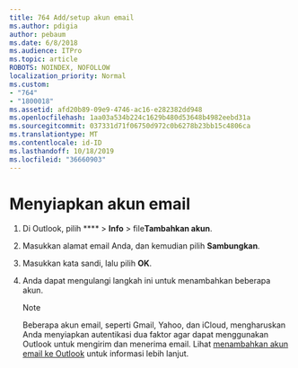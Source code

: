 ```yaml
---
title: 764 Add/setup akun email
ms.author: pdigia
author: pebaum
ms.date: 6/8/2018
ms.audience: ITPro
ms.topic: article
ROBOTS: NOINDEX, NOFOLLOW
localization_priority: Normal
ms.custom:
- "764"
- "1800018"
ms.assetid: afd20b89-09e9-4746-ac16-e282382dd948
ms.openlocfilehash: 1aa03a534b224c1629b480d53648b4982eebd31a
ms.sourcegitcommit: 037331d71f06750d972c0b6278b23bb15c4806ca
ms.translationtype: MT
ms.contentlocale: id-ID
ms.lasthandoff: 10/18/2019
ms.locfileid: "36660903"
---
```

# <a name="setup-email-accounts"></a>Menyiapkan akun email

1. Di Outlook, pilih **** > **Info** > file**Tambahkan akun**.

2. Masukkan alamat email Anda, dan kemudian pilih **Sambungkan**.

3. Masukkan kata sandi, lalu pilih **OK**.

4. Anda dapat mengulangi langkah ini untuk menambahkan beberapa akun.

    > [!NOTE]
    > Beberapa akun email, seperti Gmail, Yahoo, dan iCloud, mengharuskan Anda menyiapkan autentikasi dua faktor agar dapat menggunakan Outlook untuk mengirim dan menerima email. Lihat [menambahkan akun email ke Outlook](https://support.office.com/article/6e27792a-9267-4aa4-8bb6-c84ef146101b.aspx) untuk informasi lebih lanjut.
  